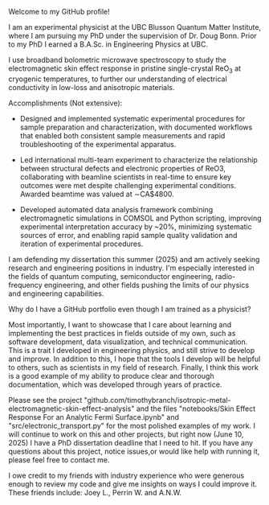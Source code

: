 Welcome to my GitHub profile!

I am an experimental physicist at the UBC Blusson Quantum Matter Institute, where I am pursuing my PhD under the supervision of Dr. Doug Bonn. Prior to my PhD I earned a B.A.Sc. in Engineering Physics at UBC.

I use broadband bolometric microwave spectroscopy to study the electromagnetic skin effect response in pristine single-crystal ReO<sub>3</sub> at cryogenic temperatures, to further our understanding of electrical conductivity in low-loss and anisotropic materials.

Accomplishments (Not extensive):

- Designed and implemented systematic experimental procedures for sample preparation and characterization, with documented workflows that enabled both consistent sample measurements and rapid troubleshooting of the experimental apparatus.

- Led international multi-team experiment to characterize the relationship between structural defects and electronic properties of ReO3, collaborating with beamline scientists in real-time to ensure key outcomes were met despite challenging experimental conditions. Awarded beamtime was valued at ∼CA$4800.

- Developed automated data analysis framework combining electromagnetic simulations in COMSOL and Python scripting, improving experimental interpretation accuracy by ~20%, minimizing systematic sources of error, and enabling rapid sample quality validation and iteration of experimental procedures.

I am defending my dissertation this summer (2025) and am actively seeking research and engineering positions in industry. I'm especially interested in the fields of quantum computing, semiconductor engineering, radio-frequency engineering, and other fields pushing the limits of our physics and engineering capabilities.

Why do I have a GitHub portfolio even though I am trained as a physicist?

Most importantly, I want to showcase that I care about learning and implementing the best practices in fields outside of my own, such as software development, data visualization, and technical communication. This is a trait I developed in engineering physics, and still strive to develop and improve. In addition to this, I hope that the tools I develop will be helpful to others, such as scientists in my field of research. Finally, I think this work is a good example of my ability to produce clear and thorough documentation, which was developed through years of practice.

Please see the project "github.com/timothybranch/isotropic-metal-electromagnetic-skin-effect-analysis" and the files "notebooks/Skin Effect Response For an Analytic Fermi Surface.ipynb" and "src/electronic_transport.py" for the most polished examples of my work. I will continue to work on this and other projects, but right now (June 10, 2025) I have a PhD dissertation deadline that I need to hit. If you have any questions about this project, notice issues,or would like help with running it, please feel free to contact me.

I owe credit to my friends with industry experience who were generous enough to review my code and give me insights on ways I could improve it. These friends include: Joey L., Perrin W. and A.N.W.
